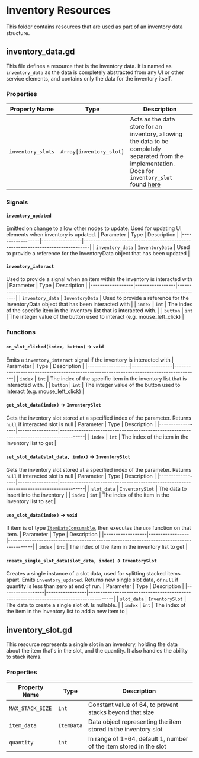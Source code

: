 # Inventory Resources

This folder contains resources that are used as part of an inventory data structure.

## inventory_data.gd

This file defines a resource that is the inventory data. It is named as `inventory_data` as the data is completely abstracted from any UI or other service elements, and contains only the data for the inventory itself.

### Properties

| Property Name     | Type                    | Description                                                                                                   |
|-------------------|-------------------------|---------------------------------------------------------------------------------------------------------------|
| `inventory_slots` | `Array[inventory_slot]` | Acts as the data store for an inventory, allowing the data to be completely separated from the implementation. Docs for `inventory_slot` found [here](#inventory_slotgd) |

### Signals

#### `inventory_updated`
Emitted on change to allow other nodes to update. Used for updating UI elements when inventory is updated.
| Parameter        | Type            | Description                                                                    |
|------------------|-----------------|--------------------------------------------------------------------------------|
| `inventory_data` | `InventoryData` | Used to provide a reference for the InventoryData object that has been updated |

#### `inventory_interact`
Used to provide a signal when an item within the inventory is interacted with
| Parameter        | Type            | Description                                                                            |
|------------------|-----------------|----------------------------------------------------------------------------------------|
| `inventory_data` | `InventoryData` | Used to provide a reference for the InventoryData object that has been interacted with |
| `index`          | `int`           | The index of the specific item in the inventory list that is interacted with.          |
| `button`         | `int`           | The integer value of the button used to interact (e.g. mouse_left_click)               |


### Functions

#### `on_slot_clicked(index, button)` -> `void`
Emits a `inventory_interact` signal if the inventory is interacted with
| Parameter        | Type            | Description                                                                            |
|------------------|-----------------|----------------------------------------------------------------------------------------|
| `index`          | `int`           | The index of the specific item in the inventory list that is interacted with.          |
| `button`         | `int`           | The integer value of the button used to interact (e.g. mouse_left_click)               |


#### `get_slot_data(index)` ->  `InventorySlot`
Gets the inventory slot stored at a specified index of the parameter. Returns `null` if interacted slot is null
| Parameter        | Type            | Description                                                                            |
|------------------|-----------------|----------------------------------------------------------------------------------------|
| `index`          | `int`           | The index of the item in the inventory list to get          |


#### `set_slot_data(slot_data, index)` ->  `InventorySlot`
Gets the inventory slot stored at a specified index of the parameter. Returns `null` if interacted slot is null
| Parameter        | Type            | Description                                                                            |
|------------------|-----------------|----------------------------------------------------------------------------------------|
| `slot_data`          | `InventorySlot`           | The data to insert into the inventory          |
| `index`          | `int`           | The index of the item in the inventory list to set          |


#### `use_slot_data(index)` ->  `void`
If item is of type [`ItemDataConsumable`](../items/item_data_consumable.gd), then executes the `use` function on that item.
| Parameter        | Type            | Description                                                                            |
|------------------|-----------------|----------------------------------------------------------------------------------------|
| `index`          | `int`           | The index of the item in the inventory list to get          |


#### `create_single_slot_data(slot_data, index)` ->  `InventorySlot`
Creates a single instance of a slot data, used for splitting stacked items apart. Emits `inventory_updated`. Returns new single slot data, or `null` if quantity is less than zero at end of run.
| Parameter        | Type            | Description                                                                            |
|------------------|-----------------|----------------------------------------------------------------------------------------|
| `slot_data`          | `InventorySlot`           | The data to create a single slot of. Is nullable.         |
| `index`          | `int`           | The index of the item in the inventory list to add a new item to          |

## inventory_slot.gd

This resource represents a single slot in an inventory, holding the data about the item that's in the slot, and the quantity. It also handles the ability to stack items.

### Properties

| Property Name     | Type                    | Description                                                                                                   |
|-------------------|-------------------------|---------------------------------------------------------------------------------------------------------------|
| `MAX_STACK_SIZE` | `int` | Constant value of 64, to prevent stacks beyond that size |
| `item_data` | `ItemData` | Data object representing the item stored in the inventory slot |
| `quantity` | `int` | In range of 1-64, default 1, number of the item stored in the slot |
